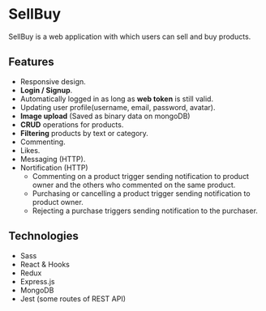 # SellBuy

SellBuy is a web application with which users can sell and buy products.

## Features
- Responsive design.
- **Login / Signup**.
- Automatically logged in as long as **web token** is still valid.
- Updating user profile(username, email, password, avatar).
- **Image upload** (Saved as binary data on mongoDB)
- **CRUD** operations for products.
- **Filtering** products by text or category.
- Commenting.
- Likes.
- Messaging (HTTP).
- Nortification (HTTP)
  + Commenting on a product trigger sending notification to product  owner and the others who commented on the same product.
  + Purchasing or cancelling a product trigger sending notification to  product owner.
  + Rejecting a purchase triggers sending notification to the purchaser.

## Technologies
- Sass
- React & Hooks
- Redux
- Express.js
- MongoDB
- Jest (some routes of REST API)
